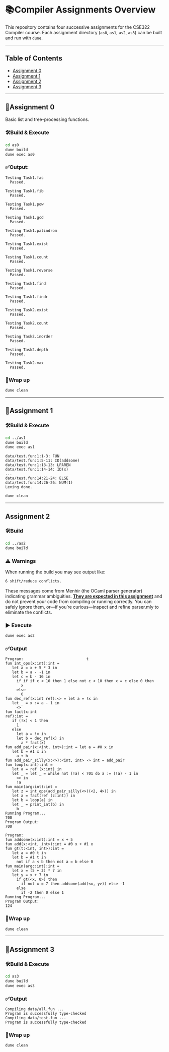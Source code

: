 
# 📚Compiler Assignments Overview

This repository contains four successive assignments for the CSE322 Compiler course. Each assignment directory (`as0`, `as1`, `as2`, `as3`) can be built and run with `dune`.

---

## Table of Contents

- [Assignment 0](#assignment-0)
- [Assignment 1](#assignment-1)
- [Assignment 2](#assignment-2)
- [Assignment 3](#assignment-3)

---

## 🎯Assignment 0

Basic list and tree-processing functions.

### 🛠Build & Execute

```bash
cd as0
dune build
dune exec as0
```
### ✅Output:

```text
Testing Task1.fac
  Passed.

Testing Task1.fib
  Passed.

Testing Task1.pow
  Passed.

Testing Task1.gcd
  Passed.

Testing Task1.palindrom
  Passed.

Testing Task1.exist
  Passed.

Testing Task1.count
  Passed.

Testing Task1.reverse
  Passed.

Testing Task1.find
  Passed.

Testing Task1.findr
  Passed.

Testing Task2.exist
  Passed.

Testing Task2.count
  Passed.

Testing Task2.inorder
  Passed.

Testing Task2.depth
  Passed.

Testing Task2.max
  Passed.
```

### 🧹Wrap up

```bash
dune clean
```

---

## 🎯Assignment 1

### 🛠Build & Execute

```bash
cd ../as1
dune build
dune exec as1
```

```text
data/test.fun:1:1-3: FUN
data/test.fun:1:5-11: ID(addsome)
data/test.fun:1:13-13: LPAREN
data/test.fun:1:14-14: ID(x)
...
data/test.fun:14:21-24: ELSE
data/test.fun:14:26-26: NUM(1)
Lexing done.
```

```bash
dune clean
```

---

## Assignment 2

### 🛠Build

```bash
cd ../as2
dune build
```
### ⚠️ Warnings
When running the build you may see output like:
```bash
6 shift/reduce conflicts.
```
These messages come from Menhir (the OCaml parser generator) indicating grammar ambiguities. <ins>**They are expected in this assignment**</ins> and do not prevent your code from compiling or running correctly. You can safely ignore them, or—if you’re curious—inspect and refine parser.mly to eliminate the conflicts.

### ▶️ Execute

```bash
dune exec as2
```

### ✅Output

```text
Program:                            t
fun int_ops(x:int):int =
   let a = x + 5 * 3 in
   let b = a - -1 in
   let c = b - 16 in
     if if if c < 10 then 1 else not c < 10 then x = c else 0 then
       x
     else
       0
fun dec_ref(x:int ref):<> = let a = !x in
   let _ = x := a - 1 in
     <>
fun fact(x:int
ref):int =
   if (!x) < 1 then
     1
   else
     let a = !x in
     let b = dec_ref(x) in
       a * fact(x)
fun add_pair(x:<int, int>):int = let a = #0 x in
   let b = #1 x in
     a + b
fun add_pair_silly(x:<>):<int, int> -> int = add_pair
fun loop(x:int):int =
   let a = ref (x:int) in
   let _ = let _ = while not (!a) < 701 do a := (!a) - 1 in
     <> in
     !a
fun main(arg:int):int =
   let z = int_ops(add_pair_silly(<>)(<2, 4>)) in
   let a = fact(ref (z:int)) in
   let b = loop(a) in
   let _ = print_int(b) in
     b
Running Program...
700
Program Output:
700

Program:
fun addsome(x:int):int = x + 5
fun add(x:<int, int>):int = #0 x + #1 x
fun gt(t:<int, int>):int =
   let a = #0 t in
   let b = #1 t in
     not if a < b then not a = b else 0
fun main(argc:int):int =
   let x = (5 + 3) * 7 in
   let y = x + 7 in
     if gt(<x, 0>) then
       if not x = 7 then addsome(add(<x, y>)) else -1
     else
       if -2 then 0 else 1
Running Program...
Program Output:
124
```

### 🧹Wrap up

```bash
dune clean
```
---

## 🎯Assignment 3

### 🛠Build & Execute

```bash
cd as3
dune build
dune exec as3
```

### ✅Output
```text
Compiling data/all.fun ...
Program is successfully type-checked
Compiling data/test.fun ...
Program is successfully type-checked
```

### 🧹Wrap up
```bash
dune clean
```
